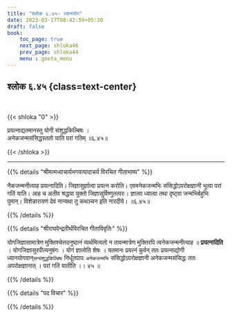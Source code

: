 ```yaml
---
title: "श्लोक ६.४५- ध्यानयोग"
date: 2023-03-17T08:42:59+05:30
draft: false
book:
    toc_page: true
    next_page: shloka46
    prev_page: shloka44
    menu : geeta_menu
---
```




## श्लोक ६.४५ {class=text-center}

<br/>

{{< shloka  "0"  >}}

प्रयत्नाद्यतमानस्तु योगी संशुद्धकिल्बिषः ।  
अनेकजन्मसंसिद्धस्ततो याति परां गतिम् ॥६.४५॥


{{< /shloka >}}

---


{{% details "श्रीमत्मध्वाचार्यभगवत्पादाचर्य विरचित  गीताभाष्य" %}}

नैकजन्मनीत्याह प्रयत्नादिति। जिज्ञासुर्ज्ञात्वा प्रयत्न करोति। 
एवमनेकजन्मभिः संसिद्धोऽपरोक्षज्ञानी भूत्वा परां गतिं याति। 
आह च अतीव श्रद्धया युक्तो जिज्ञासुर्विष्णुतत्परः। 
ज्ञात्वा ध्यात्वा तथा दृष्ट्वा जन्मभिर्बहुभिः पुमान्। 
विशेन्नारायणं देवं नान्यथा तु कथञ्चन इति नारदीये। ॥६.४५॥

{{% /details %}}



{{% details "श्रीराघवेन्द्रतीर्थविरचित गीताविवृतिः" %}}

योगजिज्ञासामात्रेण मुक्तिश्चेत्तदनुष्ठानं व्यर्थमित्यतो न तावन्मात्रेण
मुक्तिरपि त्वनेकजन्मनीत्याह ॥ **प्रयत्नादिति** । योगजिज्ञासुरपीत्यनुषंगः ।
योगं ज्ञात्वेति शेषः । यतमानः प्रयत्नं कुर्वन्‌ ततः प्रयत्नाद्योगी
ध्यानयोगवान्`सन्संशुद्धकिल्बिषः` निर्धूतपापः `अनेकजन्मभिः`
संसिद्धोऽपरोक्षज्ञानी अनेकजन्मसंसिद्धः ततः अपरोक्षज्ञानात्‌ । परां गतिं
यातीति ।। ४५ ॥

{{% /details %}}



{{% details "पद विचार" %}}


{{% /details %}}
